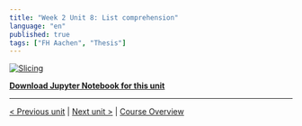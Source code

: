 ```yaml
---
title: "Week 2 Unit 8: List comprehension"
language: "en"
published: true
tags: ["FH Aachen", "Thesis"]
---
```


[![Slicing](https://img.youtube.com/vi/W5EH3AjcjZI/hqdefault.jpg)](https://youtu.be/W5EH3AjcjZI)

[**Download Jupyter Notebook for this unit**](files/Week_2_Unit_8_listcompr_notebook.ipynb)

---

[< Previous unit](/teaching/python-mooc/week2_unit8_selftest) | [Next unit >](/teaching/python-mooc/week2_unit7_selftest) |
[Course Overview](/teaching/python-mooc)